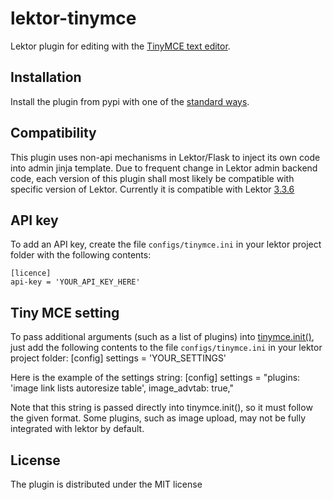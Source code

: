 # lektor-tinymce
Lektor plugin for editing with the [TinyMCE text editor](https://www.tiny.cloud/features).

## Installation
Install the plugin from pypi with one of the [standard ways](https://www.getlektor.com/docs/plugins/).

## Compatibility
This plugin uses non-api mechanisms in Lektor/Flask to inject its own code into admin jinja template.
Due to frequent change in Lektor admin backend code, each version of this plugin shall most likely be compatible with specific version of Lektor.
Currently it is compatible with Lektor [3.3.6](https://github.com/lektor/lektor/releases/tag/v3.3.6)

## API key
To add an API key, create the file `configs/tinymce.ini` in your lektor project folder with the following contents:

    [licence]
    api-key = 'YOUR_API_KEY_HERE'

## Tiny MCE setting
To pass additional arguments (such as a list of plugins) into [tinymce.init()](https://www.tiny.cloud/docs/configure/integration-and-setup/), just add the following contents to the file `configs/tinymce.ini` in your lektor project folder:
    [config]
    settings = 'YOUR_SETTINGS'

Here is the example of the settings string:
    [config]
    settings = "plugins: 'image link lists autoresize table', image_advtab: true,"

Note that this string is passed directly into tinymce.init(), so it must follow the given format.
Some plugins, such as image upload, may not be fully integrated with lektor by default.
## License
The plugin is distributed under the MIT license
